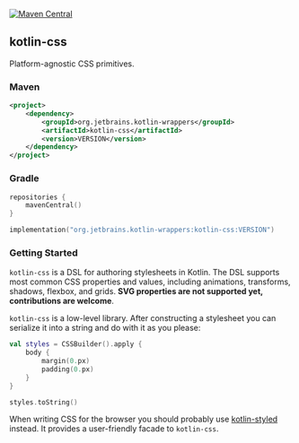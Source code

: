 [![Maven Central](https://img.shields.io/maven-central/v/org.jetbrains.kotlin-wrappers/kotlin-css)](https://mvnrepository.com/artifact/org.jetbrains.kotlin-wrappers/kotlin-css)

## kotlin-css

Platform-agnostic CSS primitives.

### Maven

```xml
<project>
    <dependency>
        <groupId>org.jetbrains.kotlin-wrappers</groupId>
        <artifactId>kotlin-css</artifactId>
        <version>VERSION</version>
    </dependency>
</project>
```

### Gradle

```kotlin
repositories {
    mavenCentral()
}

implementation("org.jetbrains.kotlin-wrappers:kotlin-css:VERSION")
```

### Getting Started

`kotlin-css` is a DSL for authoring stylesheets in Kotlin. The DSL supports most common CSS properties and values, 
including animations, transforms, shadows, flexbox, and grids. **SVG properties are not supported yet, 
contributions are welcome**.

`kotlin-css` is a low-level library. After constructing a stylesheet you can serialize it into a string and do with it 
as you please:

```kotlin
val styles = CSSBuilder().apply {
    body {
        margin(0.px)
        padding(0.px)
    }
}

styles.toString()
```

When writing CSS for the browser you should probably use 
[kotlin-styled](https://github.com/JetBrains/kotlin-wrappers/tree/master/kotlin-styled) instead. It provides a 
user-friendly facade to `kotlin-css`.
